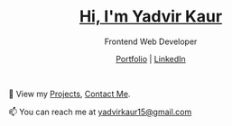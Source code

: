 <p align="center">
  <h1 align="center"><a href="https://yadvirkaur.netlify.app/">Hi, I'm Yadvir Kaur</a></h1>
  <p align="center"> Frontend Web Developer</p>
</p>

<p align="center">
  <a href="https://yadvirkaur.netlify.app/">Portfolio</a> | 
  <a href="https://www.linkedin.com/in/yadvirkaur/">LinkedIn</a>
</p>

<br />

💫 View my [Projects](https://yadvirkaur.netlify.app/#projects), [Contact Me](https://yadvirkaur.netlify.app/#contact).

📫 You can reach me at yadvirkaur15@gmail.com


<!-- - 🌱 I’m currently learning ...
- 👯 I’m looking to collaborate on ...
- 🤔 I’m looking for help with ...
- 💬 Ask me about ...
- 📫 How to reach me: ...
- 😄 Pronouns: ...
- ⚡ Fun fact: ... -->
